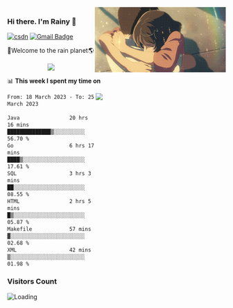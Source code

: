 <img  align='right' height="150" src="https://github.com/LikeRainDay/LikeRainDay/blob/master/pic/img_rain_1.gif?raw=true">



### Hi there. I'm Rainy :lemon:

[![csdn](https://img.shields.io/badge/-csdn-c14438?style=flat-square&logo=c&logoColor=white)](https://blog.csdn.net/qq_15807167)
[![Gmail Badge](https://img.shields.io/badge/-gmail-c14438?style=flat-square&logo=Gmail&logoColor=white&link=mailto:houshuai0816@gmail.com)](mailto:houshuai0816@gmail.com)

🚀Welcome to the rain planet🌎

<center>
<img align='center'  src="https://source.unsplash.com/random/1200x600">
</center>

📊 **This week I spent my time on**

<img align='right'   width="300" src="https://github-readme-stats.vercel.app/api?username=LikeRainDay&show_icons=true&title_color=fff&icon_color=79ff97&text_color=9f9f9f&bg_color=151515&count_private=true">

<!--START_SECTION:waka-->

```text
From: 18 March 2023 - To: 25 March 2023

Java                20 hrs 16 mins  ██████████████▒░░░░░░░░░░   56.70 %
Go                  6 hrs 17 mins   ████▒░░░░░░░░░░░░░░░░░░░░   17.61 %
SQL                 3 hrs 3 mins    ██░░░░░░░░░░░░░░░░░░░░░░░   08.55 %
HTML                2 hrs 5 mins    █▒░░░░░░░░░░░░░░░░░░░░░░░   05.87 %
Makefile            57 mins         ▓░░░░░░░░░░░░░░░░░░░░░░░░   02.68 %
XML                 42 mins         ▒░░░░░░░░░░░░░░░░░░░░░░░░   01.98 %
```

<!--END_SECTION:waka-->

### Visitors Count
<img align="left" src = "https://profile-counter.glitch.me/LikeRainDay/count.svg" alt ="Loading">
